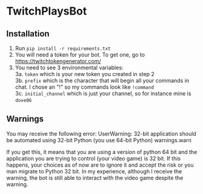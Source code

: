 # TwitchPlaysBot

## Installation

1. Run ```pip install -r requirements.txt```
2. You will need a token for your bot. To get one, go to https://twitchtokengenerator.com/
3. You need to see 3 environmental variables:<br>
3a. ```token``` which is your new token you created in step 2<br>
3b. ```prefix``` which is the character that will begin all your commands in chat. I chose an "!" so my commands look like ```!command```<br>
3c. ```initial_channel``` which is just your channel, so for instance mine is ```dove06```<br>

## Warnings

You may receive the following error:
UserWarning: 32-bit application should be automated using 32-bit Python (you use 64-bit Python) warnings.warn

If you get this, it means that you are using a version of python 64 bit and the application you are trying to control (your video game) is 32 bit. If this happens, your choices as of now are to ignore it and accept the risk or you man migrate to Python 32 bit. In my experience, although I receive the warning, the bot is still able to interact with the video game despite the warning.
